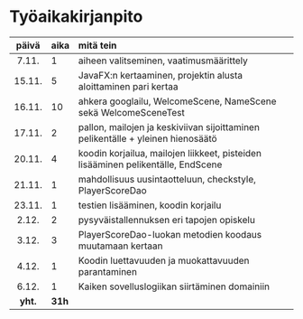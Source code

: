 # Työaikakirjanpito

|  päivä  |  aika | mitä tein                                                                        |
| :-----: |:------| :--------------------------------------------------------------------------------|
|  7.11.  |   1   | aiheen valitseminen, vaatimusmäärittely                                          |
|  15.11. |   5   | JavaFX:n kertaaminen, projektin alusta aloittaminen pari kertaa                  | 
|  16.11. |  10   | ahkera googlailu, WelcomeScene, NameScene sekä WelcomeSceneTest                  |
|  17.11. |   2   | pallon, mailojen ja keskiviivan sijoittaminen pelikentälle + yleinen hienosäätö  |
|  20.11. |   4   | koodin korjailua, mailojen liikkeet, pisteiden lisääminen pelikentälle, EndScene |
|  21.11. |   1   | mahdollisuus uusintaotteluun, checkstyle, PlayerScoreDao                         |
|  23.11. |   1   | testien lisääminen, koodin korjailu                                              |
|  2.12.  |   2   | pysyväistallennuksen eri tapojen opiskelu                                        |
|  3.12.  |   3   | PlayerScoreDao-luokan metodien koodaus muutamaan kertaan                         |
|  4.12.  |   1   | Koodin luettavuuden ja muokattavuuden parantaminen                               |
|  6.12.  |   1   | Kaiken sovelluslogiikan siirtäminen domainiin                                    |
| **yht.**|**31h**|                                                                                  |

